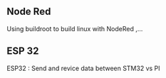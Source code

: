 ## Node Red

Using buildroot to build linux with NodeRed ,...

## ESP 32

ESP32 : Send and revice data between STM32 vs PI
